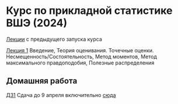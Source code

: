 # Курс по прикладной статистике ВШЭ (2024)

[Лекции](http://iosipoi.com/teaching/applied-statistics-3/) с предыдущего запуска курса

[Лекция 1](https://github.com/pileyan/applied_statistics_2024/tree/master/lect01) Введение, Теория оценивания. Точечные оценки. Несмещенность/Состоятельность, Метод моментов, Метод максимального правдоподобия, Полезные распределения



## Домашняя работа

[ДЗ1](https://github.com/pileyan/applied_statistics_2024/blob/master/homework/HW1.pdf) Сдача до 9 апреля включительно [сюда](https://www.dropbox.com/request/ZplNuxAYc8H8TuIiTQc9)
